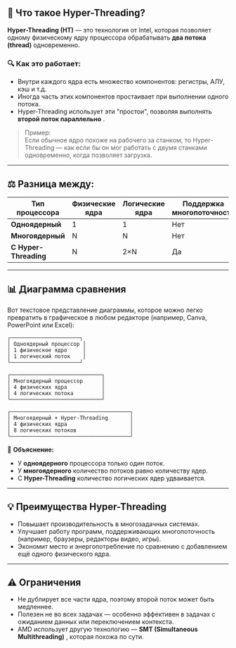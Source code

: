 ## 🧠 Что такое Hyper-Threading?

**Hyper-Threading (HT)** — это технология от Intel, которая позволяет одному физическому ядру процессора обрабатывать **два потока (thread)** одновременно.

### 🔍 Как это работает:

- Внутри каждого ядра есть множество компонентов: регистры, АЛУ, кэш и т.д.
- Иногда часть этих компонентов простаивает при выполнении одного потока.
- Hyper-Threading использует эти "простои", позволяя выполнять **второй поток параллельно** .

> Пример:  
> Если обычное ядро похоже на рабочего за станком, то Hyper-Threading — как если бы он мог работать с двумя станками одновременно, когда позволяет загрузка.

---

## ⚖️ Разница между:

|Тип процессора|Физические ядра|Логические ядра|Поддержка многопоточности|
|---|---|---|---|
|**Одноядерный**|1|1|Нет|
|**Многоядерный**|N|N|Нет|
|**С Hyper-Threading**|N|2×N|Да|

---

## 📊 Диаграмма сравнения

Вот текстовое представление диаграммы, которое можно легко превратить в графическое в любом редакторе (например, Canva, PowerPoint или Excel):

```
┌──────────────────────┐
│ Одноядерный процессор │
│ 1 физическое ядро     │
│ 1 логический поток    │
└──────────────────────┘

┌─────────────────────────────┐
│ Многоядерный процессор      │
│ 4 физических ядра           │
│ 4 логических потока         │
└─────────────────────────────┘

┌──────────────────────────────────────┐
│ Многоядерный + Hyper-Threading       │
│ 4 физических ядра                    │
│ 8 логических потоков                 │
└──────────────────────────────────────┘
```

📌 **Объяснение:**

- У **одноядерного** процессора только один поток.
- У **многоядерного** количество потоков равно количеству ядер.
- С **Hyper-Threading** количество логических ядер удваивается.

---

## 💡 Преимущества Hyper-Threading

- Повышает производительность в многозадачных системах.
- Улучшает работу программ, поддерживающих многопоточность (например, браузеры, редакторы видео, игры).
- Экономит место и энергопотребление по сравнению с добавлением ещё одного физического ядра.

---

## ⚠️ Ограничения

- Не дублирует все части ядра, поэтому второй поток может быть медленнее.
- Полезен не во всех задачах — особенно эффективен в задачах с ожиданием данных или переключением контекста.
- AMD использует другую технологию — **SMT (Simultaneous Multithreading)** , которая похожа по сути.